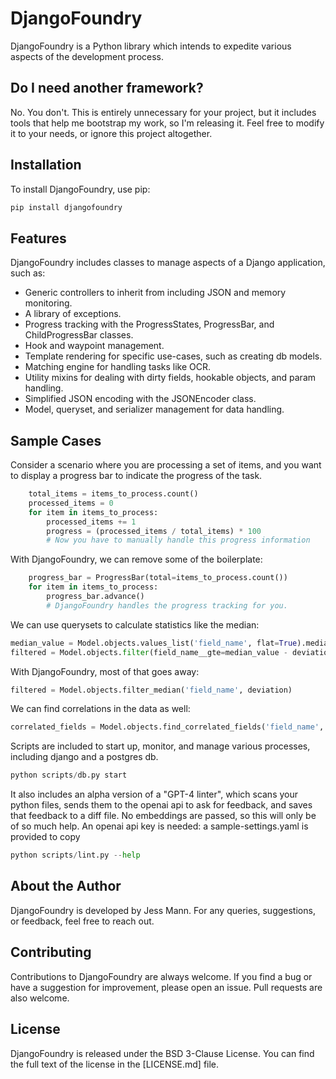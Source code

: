 # DjangoFoundry

DjangoFoundry is a Python library which intends to expedite various aspects of the development process. 

## Do I need another framework?

No. You don't. This is entirely unnecessary for your project, but it includes tools that help me bootstrap my work, so I'm releasing it. Feel free to modify it to your needs, or ignore this project altogether. 

## Installation

To install DjangoFoundry, use pip:

```bash
pip install djangofoundry
```

## Features

DjangoFoundry includes classes to manage aspects of a Django application, such as:

- Generic controllers to inherit from including JSON and memory monitoring.
- A library of exceptions.
- Progress tracking with the ProgressStates, ProgressBar, and ChildProgressBar classes.
- Hook and waypoint management.
- Template rendering for specific use-cases, such as creating db models.
- Matching engine for handling tasks like OCR.
- Utility mixins for dealing with dirty fields, hookable objects, and param handling.
- Simplified JSON encoding with the JSONEncoder class.
- Model, queryset, and serializer management for data handling.

## Sample Cases

Consider a scenario where you are processing a set of items, and you want to display a progress bar to indicate the progress of the task. 

```python
    total_items = items_to_process.count()
    processed_items = 0
    for item in items_to_process:
        processed_items += 1
        progress = (processed_items / total_items) * 100
        # Now you have to manually handle this progress information
```

With DjangoFoundry, we can remove some of the boilerplate:

```python
    progress_bar = ProgressBar(total=items_to_process.count())
    for item in items_to_process:
        progress_bar.advance()
        # DjangoFoundry handles the progress tracking for you.
```

We can use querysets to calculate statistics like the median:
```python
median_value = Model.objects.values_list('field_name', flat=True).median()
filtered = Model.objects.filter(field_name__gte=median_value - deviation, field_name__lte=median_value + deviation)
```

With DjangoFoundry, most of that goes away:
```python
filtered = Model.objects.filter_median('field_name', deviation)
```

We can find correlations in the data as well:
```python
correlated_fields = Model.objects.find_correlated_fields('field_name', threshold)
```

Scripts are included to start up, monitor, and manage various processes, including django and a postgres db. 
```python
python scripts/db.py start
```

It also includes an alpha version of a "GPT-4 linter", which scans your python files, sends them to the openai api to ask for feedback, and saves that feedback to a diff file. No embeddings are passed, so this will only be of so much help. An openai api key is needed: a sample-settings.yaml is provided to copy
```python
python scripts/lint.py --help
```

## About the Author
DjangoFoundry is developed by Jess Mann. For any queries, suggestions, or feedback, feel free to reach out.

## Contributing
Contributions to DjangoFoundry are always welcome. If you find a bug or have a suggestion for improvement, please open an issue. Pull requests are also welcome.

## License
DjangoFoundry is released under the BSD 3-Clause License. You can find the full text of the license in the [LICENSE.md] file.